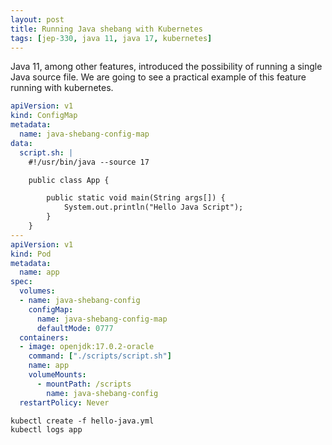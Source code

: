 ```yaml
---
layout: post
title: Running Java shebang with Kubernetes
tags: [jep-330, java 11, java 17, kubernetes]
---
```


Java 11, among other features, introduced the possibility of running a single Java source file. We are going to see a practical example of this feature running with kubernetes.

```hello-java.yml
apiVersion: v1
kind: ConfigMap
metadata:
  name: java-shebang-config-map
data:
  script.sh: |
    #!/usr/bin/java --source 17

    public class App {

        public static void main(String args[]) {
            System.out.println("Hello Java Script");
        }
    }
---
apiVersion: v1
kind: Pod
metadata:
  name: app
spec:
  volumes:
  - name: java-shebang-config
    configMap:
      name: java-shebang-config-map
      defaultMode: 0777
  containers:
  - image: openjdk:17.0.2-oracle
    command: ["./scripts/script.sh"]
    name: app
    volumeMounts:
      - mountPath: /scripts
        name: java-shebang-config
  restartPolicy: Never
```

```
kubectl create -f hello-java.yml
kubectl logs app
```